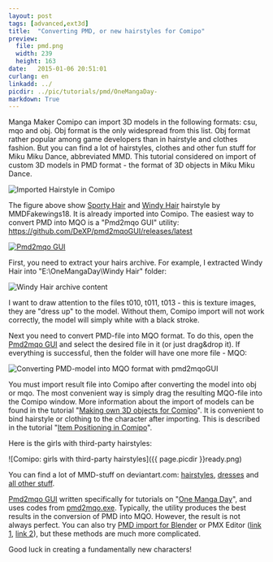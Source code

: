 ```yaml
---
layout: post
tags: [advanced,ext3d]
title:  "Converting PMD, or new hairstyles for Comipo"
preview: 
  file: pmd.png
  width: 239
  height: 163
date:   2015-01-06 20:51:01
curlang: en
linkadd: ../
picdir: ../pic/tutorials/pmd/OneMangaDay-
markdown: True
---
```


Manga Maker Comipo can import 3D models in the following formats: csu, mqo and obj. Obj format is the only widespread from this list. Obj format rather popular among game developers than in hairstyle and clothes fashion. But you can find a lot of hairstyles, clothes and other fun stuff for Miku Miku Dance, abbreviated MMD. This tutorial considered on import of custom 3D models in PMD format - the format of 3D objects in Miku Miku Dance.

<img src="{{ page.picdir }}Custom-Hair.png" alt="Imported Hairstyle in Comipo" class="imgshad">

The figure above show <a href="http://mmdfakewings18.deviantart.com/art/MMD-Sporty-Hair-DL-213356416" target="_blank">Sporty Hair</a> and <a href="http://mmdfakewings18.deviantart.com/art/MMD-Windy-Hair-DL-199392092" target="_blank">Windy Hair</a> hairstyle by MMDFakewings18. It is already imported into Comipo. The easiest way to convert PMD into MQO is a "Pmd2mqo GUI" utility: <a href="https://github.com/DeXP/pmd2mqoGUI/releases/latest" target="_blank">https://github.com/DeXP/pmd2mqoGUI/releases/latest</a>

<a href="https://github.com/DeXP/pmd2mqoGUI/releases/latest" target="_blank"><img src="{{ page.picdir }}pmd2mqoGUI.png" alt="Pmd2mqo GUI" class="imgshad"></a>


First, you need to extract your hairs archive. For example, I extracted Windy Hair into "E:\OneMangaDay\Windy Hair" folder:

<img src="{{ page.picdir }}windy-explorer-01.png" alt="Windy Hair archive content" class="imgshad" />

I want to draw attention to the files t010, t011, t013 - this is texture images, they are "dress up" to the model. Without them, Comipo import will not work correctly, the model will simply white with a black stroke.

Next you need to convert PMD-file into MQO format. To do this, open the <a href="https://github.com/DeXP/pmd2mqoGUI/releases/latest" target="_blank">Pmd2mqo GUI</a> and select the desired file in it (or just drag&drop it). If everything is successful, then the folder will have one more file - MQO:

<img src="{{ page.picdir }}windy-explorer-02-en.png" alt="Converting PMD-model into MQO format with pmd2mqoGUI" class="imgshad" />

You must import result file into Comipo after converting the model into obj or mqo. The most convenient way is simply drag the resulting MQO-file into the Comipo window. More information about the import of models can be found in the tutorial "[Making own 3D objects for Comipo](new-3d-objects-blender.html)". It is convenient to bind hairstyle or clothing to the character after importing. This is described in the tutorial "[Item Positioning in Comipo](item-position.html)".

Here is the girls with third-party hairstyles:

![Comipo: girls with third-party hairstyles]({{ page.picdir }}ready.png)

You can find a lot of MMD-stuff on deviantart.com: <a href="http://www.deviantart.com/browse/all/?q=MMD+Hair" target="_blank">hairstyles</a>, <a href="http://www.deviantart.com/browse/all/?q=MMD+Dress" target="_blank">dresses</a> and <a href="http://www.deviantart.com/browse/all/?q=MMD" target="_blank">all other stuff</a>.

<a href="https://github.com/DeXP/pmd2mqoGUI/releases/latest" target="_blank">Pmd2mqo GUI</a> written specifically for tutorials on "<a href='{{ page.url }}' target='_blank'>One Manga Day</a>", and uses codes from <a href="https://onedrive.live.com/?cid=9DA0FA00AC5A8258&id=9DA0FA00AC5A8258!337" target="_blank">pmd2mqo.exe</a>. Typically, the utility produces the best results in the conversion of PMD into MQO. However, the result is not always perfect. You can also try <a href="https://pypi.python.org/pypi/pymeshio/" target="_blank">PMD import for Blender</a> or PMX&nbsp;Editor (<a href="http://eoscustom3d.deviantart.com/art/English-Pmx-Editor-470421452" target="_blank">link 1</a>, <a href="http://ibozo.deviantart.com/art/PMDEditor-0139-and-0219-english-translation-375517501" target="_blank">link 2</a>), but these methods are much more complicated.

Good luck in creating a fundamentally new characters!
